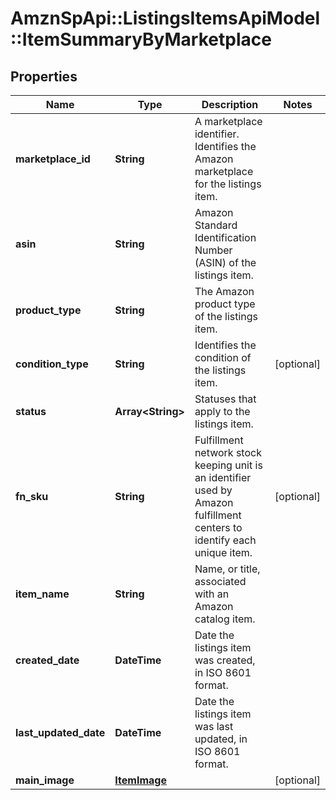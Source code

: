 # AmznSpApi::ListingsItemsApiModel::ItemSummaryByMarketplace

## Properties
Name | Type | Description | Notes
------------ | ------------- | ------------- | -------------
**marketplace_id** | **String** | A marketplace identifier. Identifies the Amazon marketplace for the listings item. | 
**asin** | **String** | Amazon Standard Identification Number (ASIN) of the listings item. | 
**product_type** | **String** | The Amazon product type of the listings item. | 
**condition_type** | **String** | Identifies the condition of the listings item. | [optional] 
**status** | **Array&lt;String&gt;** | Statuses that apply to the listings item. | 
**fn_sku** | **String** | Fulfillment network stock keeping unit is an identifier used by Amazon fulfillment centers to identify each unique item. | [optional] 
**item_name** | **String** | Name, or title, associated with an Amazon catalog item. | 
**created_date** | **DateTime** | Date the listings item was created, in ISO 8601 format. | 
**last_updated_date** | **DateTime** | Date the listings item was last updated, in ISO 8601 format. | 
**main_image** | [**ItemImage**](ItemImage.md) |  | [optional] 

